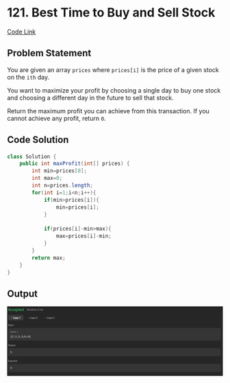 # 121. Best Time to Buy and Sell Stock

[Code Link](https://leetcode.com/problems/best-time-to-buy-and-sell-stock/description/)

<!-- [Youtube Link](https://www.youtube.com/watch?v=usxn9PV6Fdo&ab_channel=Technosage) -->

## Problem Statement

You are given an array `prices` where `prices[i]` is the price of a given stock on the `ith` day.

You want to maximize your profit by choosing a single day to buy one stock and choosing a different day in the future to sell that stock.

Return the maximum profit you can achieve from this transaction. If you cannot achieve any profit, return `0`.

## Code Solution

```java
class Solution {
    public int maxProfit(int[] prices) {
        int min=prices[0];
        int max=0;
        int n=prices.length;
        for(int i=1;i<n;i++){
            if(min>prices[i]){
                min=prices[i];
            }

            if(prices[i]-min>max){
                max=prices[i]-min;
            }
        }
        return max;
    }
}
```

## Output

![Output](image-42.png)

